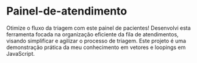 # Painel-de-atendimento
Otimize o fluxo da triagem com este painel de pacientes!  Desenvolvi esta ferramenta focada na organização eficiente da fila de atendimentos, visando simplificar e agilizar o processo de triagem. Este projeto é uma demonstração prática da meu conhecimento  em vetores e loopings em JavaScript.
